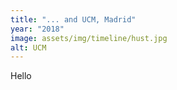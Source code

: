 ```yaml
---
title: "... and UCM, Madrid"
year: "2018"
image: assets/img/timeline/hust.jpg
alt: UCM
---
```

Hello